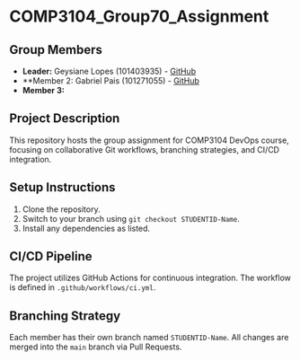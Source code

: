 # COMP3104_Group70_Assignment

## Group Members
- **Leader:** Geysiane Lopes (101403935) - [GitHub](https://github.com/geysianeL)
- **Member 2: Gabriel Pais (101271055) - [GitHub](https://github.com/TheMithh)
- **Member 3:** 
## Project Description
This repository hosts the group assignment for COMP3104 DevOps course, focusing on 
collaborative Git workflows, branching strategies, and CI/CD integration.
## Setup Instructions
1. Clone the repository.
2. Switch to your branch using `git checkout STUDENTID-Name`.
3. Install any dependencies as listed.
## CI/CD Pipeline
The project utilizes GitHub Actions for continuous integration. The workflow is defined 
in `.github/workflows/ci.yml`.
## Branching Strategy
Each member has their own branch named `STUDENTID-Name`. All changes are 
merged into the `main` branch via Pull Requests.
